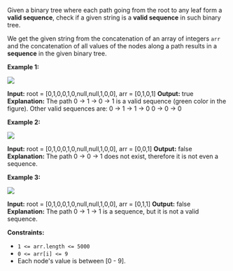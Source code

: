 
Given a binary tree where each path going from the root to any leaf form a  **valid sequence**, check if a given string is a  **valid sequence**  in such binary tree.

We get the given string from the concatenation of an array of integers  `arr`  and the concatenation of all values of the nodes along a path results in a  **sequence**  in the given binary tree.

**Example 1:**

**![](https://assets.leetcode.com/uploads/2019/12/18/leetcode_testcase_1.png)**

**Input:** root = [0,1,0,0,1,0,null,null,1,0,0], arr = [0,1,0,1]
**Output:** true
**Explanation:** The path 0 -> 1 -> 0 -> 1 is a valid sequence (green color in the figure). 
Other valid sequences are: 
0 -> 1 -> 1 -> 0 
0 -> 0 -> 0

**Example 2:**

**![](https://assets.leetcode.com/uploads/2019/12/18/leetcode_testcase_2.png)**

**Input:** root = [0,1,0,0,1,0,null,null,1,0,0], arr = [0,0,1]
**Output:** false 
**Explanation:** The path 0 -> 0 -> 1 does not exist, therefore it is not even a sequence.

**Example 3:**

**![](https://assets.leetcode.com/uploads/2019/12/18/leetcode_testcase_3.png)**

**Input:** root = [0,1,0,0,1,0,null,null,1,0,0], arr = [0,1,1]
**Output:** false
**Explanation:** The path 0 -> 1 -> 1 is a sequence, but it is not a valid sequence.

**Constraints:**

-   `1 <= arr.length <= 5000`
-   `0 <= arr[i] <= 9`
-   Each node's value is between [0 - 9].